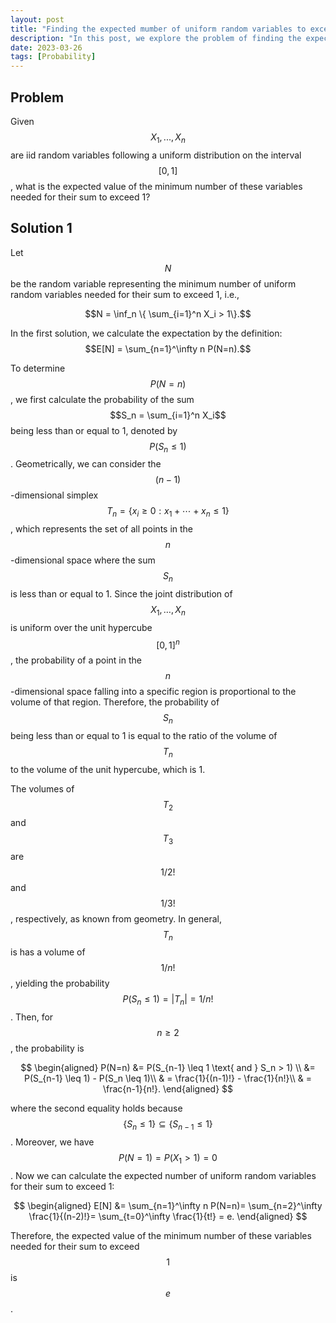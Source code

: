 ```yaml
---
layout: post
title: "Finding the expected mumber of uniform random variables to exceed 1"
description: "In this post, we explore the problem of finding the expected value of minimum number of uniform random variables needed for their sum to exceed 1. We provide two different solutions to this problem and explain the underlying concepts of probability and geometric intuition. This problem is a classic example in probability theory and has practical applications in fields such as finance and statistics. Join us as we delve into the world of probability and explore this fascinating problem!"
date: 2023-03-26
tags: [Probability]
---
```


## Problem

Given $$X_1,...,X_n$$ are iid random variables following a uniform distribution on the interval $$[0,1]$$, what is the expected value of the minimum number of these variables needed for their sum to exceed 1?

## Solution 1
Let $$N$$ be the random variable representing the minimum number of uniform random variables needed for their sum to exceed 1, i.e.,

$$N = \inf_n \{ \sum_{i=1}^n X_i > 1\}.$$

In the first solution, we calculate the expectation by the definition: $$E[N] = \sum_{n=1}^\infty n P(N=n).$$

To determine $$P(N=n)$$, we first calculate the probability of the sum $$S_n = \sum_{i=1}^n X_i$$ being less than or equal to 1, denoted by $$P(S_n \leq 1)$$. Geometrically, we can consider the $$(n-1)$$-dimensional simplex $$T_n = \{x_i\geq 0:x_1+\cdots+x_n\leq 1\}$$, which represents the set of all points in the $$n$$-dimensional space where the sum $$S_n$$ is less than or equal to 1. Since the joint distribution of $$X_1, \ldots, X_n$$ is uniform over the unit hypercube $$[0, 1]^n$$, the probability of a point in the $$n$$-dimensional space falling into a specific region is proportional to the volume of that region. Therefore, the probability of $$S_n$$ being less than or equal to 1 is equal to the ratio of the volume of $$T_n$$ to the volume of the unit hypercube, which is 1.

The volumes of $$T_2$$ and $$T_3$$ are $$1/{2!}$$ and $$1/{3!}$$, respectively, as known from geometry. In general, $$T_n$$ is has a volume of $$1/n!$$, yielding the probability $$P(S_n \leq 1) = \vert T_n  \vert = 1/n!$$. Then, for $$n\geq 2$$, the probability is

$$
\begin{aligned}
    P(N=n) &= P(S_{n-1} \leq 1 \text{ and } S_n > 1) \\
            &= P(S_{n-1} \leq 1) - P(S_n \leq 1)\\
            & =  \frac{1}{(n-1)!} - \frac{1}{n!}\\
            & = \frac{n-1}{n!}.
\end{aligned}
$$

where the second equality holds because $$\{S_{n} \leq 1\} \subseteq \{S_{n-1}\leq 1\}$$. Moreover, we have $$P(N=1) = P(X_1 > 1) = 0$$.
Now we can calculate the expected number of uniform random variables for their sum to exceed 1:

$$
\begin{aligned}
E[N] &= \sum_{n=1}^\infty n P(N=n)= \sum_{n=2}^\infty \frac{1}{(n-2)!}= \sum_{t=0}^\infty \frac{1}{t!} = e.
\end{aligned}
$$

Therefore, the expected value of the minimum number of these variables needed for their sum to exceed $$1$$ is $$e$$.
